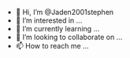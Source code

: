 - 👋 Hi, I’m @Jaden2001stephen
- 👀 I’m interested in ...
- 🌱 I’m currently learning ...
- 💞️ I’m looking to collaborate on ...
- 📫 How to reach me ...

<!---
Jaden2001stephen/Jaden2001stephen is a ✨ special ✨ repository because its `README.md` (this file) appears on your GitHub profile.
You can click the Preview link to take a look at your changes.
--->
